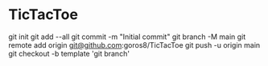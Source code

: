 # TicTacToe
  git init
  git add --all
  git commit -m "Initial commit"
  git branch -M main
  git remote add origin git@github.com:goros8/TicTacToe
  git push -u origin main
  git checkout -b template
  'git branch'
